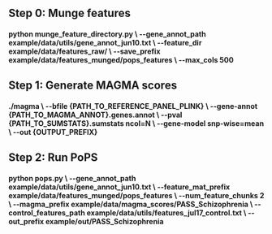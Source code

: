 <h2>Step 0: Munge features<br>
<h4>python munge_feature_directory.py \
 --gene_annot_path example/data/utils/gene_annot_jun10.txt \
 --feature_dir example/data/features_raw/ \
 --save_prefix example/data/features_munged/pops_features \
 --max_cols 500 <br>
 <h2>Step 1: Generate MAGMA scores<br>
 <h4>./magma \
 --bfile {PATH_TO_REFERENCE_PANEL_PLINK} \
 --gene-annot {PATH_TO_MAGMA_ANNOT}.genes.annot \
 --pval {PATH_TO_SUMSTATS}.sumstats ncol=N \
 --gene-model snp-wise=mean \
 --out {OUTPUT_PREFIX} <br>
 <h2>Step 2: Run PoPS<br>
 <h4>python pops.py \
 --gene_annot_path example/data/utils/gene_annot_jun10.txt \
 --feature_mat_prefix example/data/features_munged/pops_features \
 --num_feature_chunks 2 \
 --magma_prefix example/data/magma_scores/PASS_Schizophrenia \
 --control_features_path example/data/utils/features_jul17_control.txt \
 --out_prefix example/out/PASS_Schizophrenia<br>
 
 
